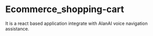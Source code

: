 # Ecommerce_shopping-cart
It is a react based application integrate with AlanAI voice navigation assistance.
